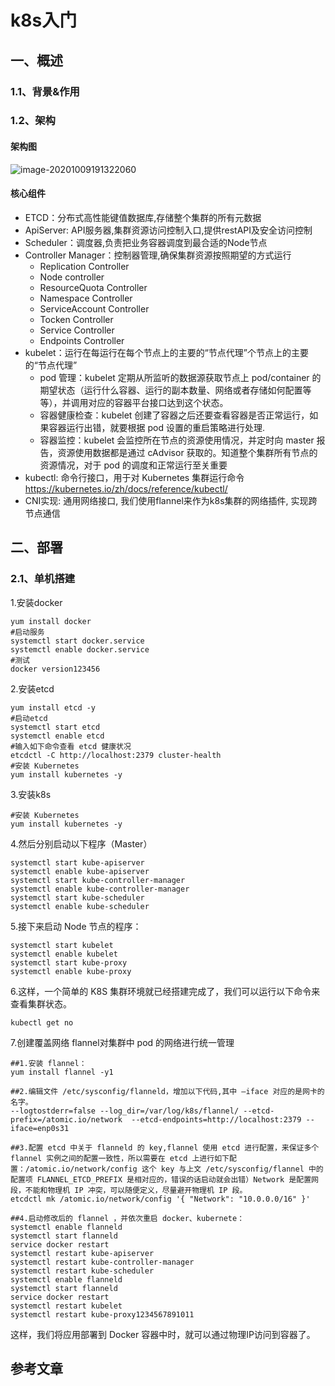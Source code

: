 # k8s入门



## 一、概述

### 1.1、背景&作用





### 1.2、架构

#### 架构图

![image-20201009191322060](https://gitee.com/jingxuanye/yjx-pictures/raw/master/pic/image-20201009191322060.png)



#### 核心组件

- ETCD：分布式高性能键值数据库,存储整个集群的所有元数据
- ApiServer:  API服务器,集群资源访问控制入口,提供restAPI及安全访问控制
- Scheduler：调度器,负责把业务容器调度到最合适的Node节点
- Controller Manager：控制器管理,确保集群资源按照期望的方式运行
  - Replication Controller
  - Node controller
  - ResourceQuota Controller
  - Namespace Controller
  - ServiceAccount Controller
  - Tocken Controller
  - Service Controller
  - Endpoints Controller
- kubelet：运行在每运行在每个节点上的主要的“节点代理”个节点上的主要的“节点代理”
  - pod 管理：kubelet 定期从所监听的数据源获取节点上 pod/container 的期望状态（运行什么容器、运行的副本数量、网络或者存储如何配置等等），并调用对应的容器平台接口达到这个状态。
  - 容器健康检查：kubelet 创建了容器之后还要查看容器是否正常运行，如果容器运行出错，就要根据 pod 设置的重启策略进行处理.
  - 容器监控：kubelet 会监控所在节点的资源使用情况，并定时向 master 报告，资源使用数据都是通过 cAdvisor 获取的。知道整个集群所有节点的资源情况，对于 pod 的调度和正常运行至关重要
- kubectl: 命令行接口，用于对 Kubernetes 集群运行命令  https://kubernetes.io/zh/docs/reference/kubectl/ 
- CNI实现: 通用网络接口, 我们使用flannel来作为k8s集群的网络插件, 实现跨节点通信



## 二、部署

### 2.1、单机搭建

1.安装docker

```shell
yum install docker
#启动服务
systemctl start docker.service
systemctl enable docker.service
#测试
docker version123456
```

2.安装etcd

```shell
yum install etcd -y
#启动etcd
systemctl start etcd
systemctl enable etcd
#输入如下命令查看 etcd 健康状况
etcdctl -C http://localhost:2379 cluster-health
#安装 Kubernetes
yum install kubernetes -y
```

3.安装k8s

```shell
#安装 Kubernetes
yum install kubernetes -y
```

4.然后分别启动以下程序（Master）

```shell
systemctl start kube-apiserver
systemctl enable kube-apiserver
systemctl start kube-controller-manager
systemctl enable kube-controller-manager
systemctl start kube-scheduler
systemctl enable kube-scheduler
```

5.接下来启动 Node 节点的程序：

```shell
systemctl start kubelet
systemctl enable kubelet
systemctl start kube-proxy
systemctl enable kube-proxy
```

6.这样，一个简单的 K8S 集群环境就已经搭建完成了，我们可以运行以下命令来查看集群状态。

```shell
kubectl get no
```

7.创建覆盖网络 flannel对集群中 pod 的网络进行统一管理

```shell
##1.安装 flannel：
yum install flannel -y1

##2.编辑文件 /etc/sysconfig/flanneld，增加以下代码,其中 –iface 对应的是网卡的名字。
--logtostderr=false --log_dir=/var/log/k8s/flannel/ --etcd-prefix=/atomic.io/network  --etcd-endpoints=http://localhost:2379 --iface=enp0s31

##3.配置 etcd 中关于 flanneld 的 key,flannel 使用 etcd 进行配置，来保证多个 flannel 实例之间的配置一致性，所以需要在 etcd 上进行如下配置：/atomic.io/network/config 这个 key 与上文 /etc/sysconfig/flannel 中的配置项 FLANNEL_ETCD_PREFIX 是相对应的，错误的话启动就会出错）Network 是配置网段，不能和物理机 IP 冲突，可以随便定义，尽量避开物理机 IP 段。
etcdctl mk /atomic.io/network/config '{ "Network": "10.0.0.0/16" }'

##4.启动修改后的 flannel ，并依次重启 docker、kubernete：
systemctl enable flanneld  
systemctl start flanneld
service docker restart
systemctl restart kube-apiserver
systemctl restart kube-controller-manager
systemctl restart kube-scheduler
systemctl enable flanneld
systemctl start flanneld
service docker restart
systemctl restart kubelet
systemctl restart kube-proxy1234567891011
```

这样，我们将应用部署到 Docker 容器中时，就可以通过物理IP访问到容器了。



## 参考文章

[1]: https://blog.csdn.net/ysk_xh_521/article/details/81668631	"Docker+K8S 集群环境搭建及分布式应用部署"
[2]: https://www.cnblogs.com/goldsunshine/p/10740928.html	"k8s网络之Flannel网络"

